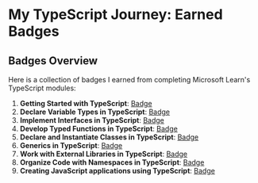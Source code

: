 # My TypeScript Journey: Earned Badges

## Badges Overview

Here is a collection of badges I earned from completing Microsoft Learn's TypeScript modules:

1. **Getting Started with TypeScript**: [Badge](https://learn.microsoft.com/api/achievements/share/ru-ru/xFedSix-8574/24X4XXWV?sharingId=31EA6E6CF72CBF06)
2. **Declare Variable Types in TypeScript**: [Badge](https://learn.microsoft.com/api/achievements/share/en-us/xFedSix-8574/K5V3WHVB?sharingId=31EA6E6CF72CBF06)
3. **Implement Interfaces in TypeScript**: [Badge](https://learn.microsoft.com/api/achievements/share/ru-ru/xFedSix-8574/UF5MSR63?sharingId=31EA6E6CF72CBF06)
4. **Develop Typed Functions in TypeScript**: [Badge](https://learn.microsoft.com/api/achievements/share/ru-ru/xFedSix-8574/PTZ8EAL4?sharingId=31EA6E6CF72CBF06)
5. **Declare and Instantiate Classes in TypeScript**: [Badge](https://learn.microsoft.com/api/achievements/share/ru-ru/xFedSix-8574/3XL43SNH?sharingId=31EA6E6CF72CBF06)
6. **Generics in TypeScript**: [Badge](https://learn.microsoft.com/api/achievements/share/ru-ru/xFedSix-8574/7ENFJJGZ?sharingId=31EA6E6CF72CBF06)
7. **Work with External Libraries in TypeScript**: [Badge](https://learn.microsoft.com/api/achievements/share/ru-ru/xFedSix-8574/8R6CDKXW?sharingId=31EA6E6CF72CBF06)
8. **Organize Code with Namespaces in TypeScript**: [Badge](https://learn.microsoft.com/api/achievements/share/ru-ru/xFedSix-8574/UF56WXH3?sharingId=31EA6E6CF72CBF06)
9. **Creating JavaScript applications using TypeScript**: [Badge](https://learn.microsoft.com/api/achievements/share/ru-ru/xFedSix-8574/3XLCNX3H?sharingId=31EA6E6CF72CBF06)
